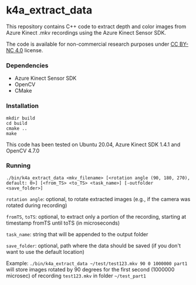 # k4a_extract_data
This repository contains C++ code to extract depth and color images from Azure Kinect .mkv recordings using the Azure Kinect Sensor SDK.

The code is available for non-commercial research purposes under [CC BY-NC 4.0](https://creativecommons.org/licenses/by-nc/4.0/) license.

### Dependencies

- Azure Kinect Sensor SDK
- OpenCV
- CMake

### Installation
```
mkdir build
cd build
cmake ..
make
```

This code has been tested on Ubuntu 20.04, Azure Kinect SDK 1.4.1 and OpenCV 4.7.0

### Running

```
./bin/k4a_extract_data <mkv_filename> [<rotation angle (90, 180, 270), default: 0>] [<from_TS> <to_TS> <task_name>] [-outfolder <save_folder>]
```
`rotation angle`: optional, to rotate extracted images (e.g., if the camera was rotated during recording)

`fromTS`, `toTS`: optional, to extract only a portion of the recording, starting at timestamp fromTS until toTS (in microseconds)

`task_name`: string that will be appended to the output folder

`save_folder`: optional, path where the data should be saved (if you don't want to use the default location)

Example:
`./bin/k4a_extract_data ~/test/test123.mkv 90 0 1000000 part1` will store images rotated by 90 degrees for the first second (1000000 microsec) of recording `test123.mkv` in folder  `~/test_part1`
